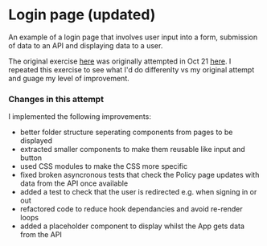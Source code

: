# Login page (updated)

An example of a login page that involves user input into a form, submission of data to an API and displaying data to a user.

The original exercise [here](https://github.com/bymiles-tech/tech-challenge-junior) was originally attempted in Oct 21 [here](https://github.com/ArifEbrahim/login-tech-test). I repeated this exercise to see what I'd do differenlty vs my original attempt and guage my level of improvement.

### Changes in this attempt

I implemented the following improvements:
- better folder structure seperating components from pages to be displayed
- extracted smaller components to make them reusable like input and button
- used CSS modules to make the CSS more specific
- fixed broken asyncronous tests that check the Policy page updates with data from the API once available
- added a test to check that the user is redirected e.g. when signing in or out
- refactored code to reduce hook dependancies and avoid re-render loops
- added a placeholder component to display whilst the App gets data from the API